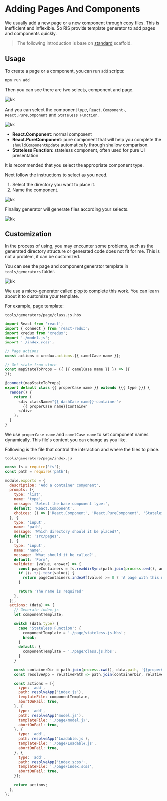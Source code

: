 # Adding Pages And Components

We usually add a new page or a new component through copy files. This is inefficient and inflexible. So RIS provide template generator to add pages and components quickly.

> The following introduction is base on [standard](https://github.com/risjs/create-ris/tree/master/template/standard) scaffold.

## Usage

To create a page or a component, you can run `add` scripts:

```bash
npm run add
```

Then you can see there are two selects, component and page.

![kk](https://gw.alicdn.com/tfs/TB1cZqZw4TpK1RjSZFGXXcHqFXa-1490-856.jpg)

And you can select the component type, `React.Component` 、`React.PureComponent` and `Stateless Function`.

![kk](https://gw.alicdn.com/tfs/TB11tW6w7zoK1RjSZFlXXai4VXa-1490-856.jpg)

* **React.Component**: normal component
* **React.PureComponent**: pure component that will help you complete the `shouldComponentUpdate` automatically through shallow comparison.
* **Stateless Function**: stateless component, often used for pure UI presentation

It is recommended that you select the appropriate component type.

Next follow the instructions to select as you need.

1. Select the directory you want to place it.
2. Name the component.

![kk](https://gw.alicdn.com/tfs/TB1m4fqw4naK1RjSZFtXXbC2VXa-1490-856.jpg)

Finallay generator will generate files according your selects.

![kk](https://gw.alicdn.com/tfs/TB17Ee_wVzqK1RjSZFCXXbbxVXa-1490-856.jpg)

## Customization

In the process of using, you may encounter some problems, such as the generated directory structure or generated code does not fit for me. This is not a problem, it can be customized.

You can see the page and component generator template in `tools/generators` folder.

![kk](https://gw.alicdn.com/tfs/TB1PtmZw9rqK1RjSZK9XXXyypXa-588-1030.jpg)

We use a micro-generator called [plop](https://www.npmjs.com/package/plop) to complete this work. You can learn about it to customize your template.

For example, page template:

`tools/generators/page/class.js.hbs`

```js
import React from 'react';
import { connect } from 'react-redux';
import xredux from 'xredux';
import './model.js';
import './index.scss';

// Page actions
const actions = xredux.actions.{{ camelCase name }};

// Get state from store
const mapStateToProps = ({ {{ camelCase name }} }) => ({
});

@connect(mapStateToProps)
export default class {{ properCase name }} extends {{{ type }}} {
  render() {
    return (
      <div className="{{ dashCase name}}-container">
        {{ properCase name}}Container
      </div>
    );
  }
}
```

We use `properCase name` and `camelCase name` to set component names dynamically. This file's content you can change as you like.

Following is the file that control the interaction and where the files to place.

`tools/generators/page/index.js`
```js
const fs = require('fs');
const path = require('path');

module.exports = {
  description: 'Add a container component',
  prompts: [{
    type: 'list',
    name: 'type',
    message: 'Select the base component type:',
    default: 'React.Component',
    choices: () => ['React.Component', 'React.PureComponent', 'Stateless Function'],
  }, {
    type: 'input',
    name: 'path',
    message: 'Which directory should it be placed?',
    default: 'src/pages',
  }, {
    type: 'input',
    name: 'name',
    message: 'What should it be called?',
    default: 'Form',
    validate: (value, answer) => {
      const pageContainers = fs.readdirSync(path.join(process.cwd(), answer.path));
      if ((/.+/).test(value)) {
        return pageContainers.indexOf(value) >= 0 ? 'A page with this name already exists' : true;
      }

      return 'The name is required';
    },
  }],
  actions: (data) => {
    // Generate index.js
    let componentTemplate;

    switch (data.type) {
      case 'Stateless Function': {
        componentTemplate = './page/stateless.js.hbs';
        break;
      }
      default: {
        componentTemplate = './page/class.js.hbs';
      }
    }

    const containerDir = path.join(process.cwd(), data.path, '{{properCase name}}');
    const resolveApp = relativePath => path.join(containerDir, relativePath);

    const actions = [{
      type: 'add',
      path: resolveApp('index.js'),
      templateFile: componentTemplate,
      abortOnFail: true,
    }, {
      type: 'add',
      path: resolveApp('model.js'),
      templateFile: './page/model.js',
      abortOnFail: true,
    }, {
      type: 'add',
      path: resolveApp('Loadable.js'),
      templateFile: './page/Loadable.js',
      abortOnFail: true,
    }, {
      type: 'add',
      path: resolveApp('index.scss'),
      templateFile: './page/index.scss',
      abortOnFail: true,
    }];

    return actions;
  },
};

```


